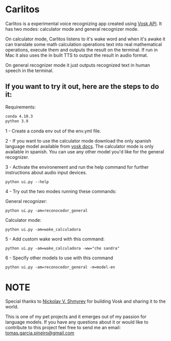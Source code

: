 # Carlitos 
Carlitos is a experimental voice recognizing app created using [Vosk API](https://github.com/alphacep/vosk-api). It has two modes: calculator mode and general recognizer mode. 

On calculator mode, Carlitos listens to it's wake word and when it's awake it can translate some math calculation operations text into real mathematical operations, execute them and outputs the result on the terminal. If run in Mac it also uses the in built TTS to output the result in audio format. 

On general recognizer mode it just outputs recognized text in human speech in the terminal.

## If you want to try it out, here are the steps to do it:
Requirements:
```sh
conda 4.10.3
python 3.9
```

1 - Create a conda env out of the env.yml file.

2 - If you want to use the calculator mode download the only spanish language model available from [vosk docs](https://alphacephei.com/vosk/models). The calculator mode is only available in spanish. You can use any other model you'd like for the general recognizer.

3 - Activate the environement and run the help command for further instructions about audio input devices.

    python ui.py --help 

4 - Try out the two modes running these commands:

General recognizer: 

    python ui.py -am=reconocedor_general

Calculator mode: 

    python ui.py -am=wake_calculadora

5 - Add custom wake word with this command:

    python ui.py -am=wake_calculadora -ww="che sandra"

6 - Specify other models to use with this command

    python ui.py -am=reconocedor_general -m=model-en

# NOTE
Special thanks to [Nickolay V. Shmyrev](https://github.com/nshmyrev) for building Vosk and sharing it to the world. 

This is one of my pet projects and it emerges out of my passion for language models. If you have any questions about it or would like to contribute to this project feel free to send me an email: tomas.garcia.pineiro@gmail.com
